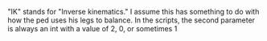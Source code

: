 "IK" stands for "Inverse kinematics." I assume this has something to do with how the ped uses his legs to balance. In the scripts, the second parameter is always an int with a value of 2, 0, or sometimes 1
